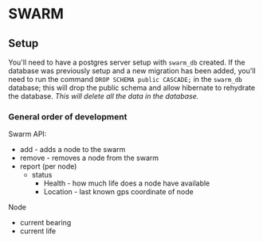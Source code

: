 # SWARM

## Setup
You'll need to have a postgres server setup with `swarm_db` created. If the database
was previously setup and a new migration has been added, you'll need to run the command
`DROP SCHEMA public CASCADE;` in the `swarm_db` database; this will drop the public 
schema and allow hibernate to rehydrate the database. _This will delete all the data in
the database._ 

### General order of development

Swarm API:
* add - adds a node to the swarm
* remove - removes a node from the swarm
* report (per node)
    * status
        * Health - how much life does a node have available
        * Location - last known gps coordinate of node
        
Node
* current bearing
* current life